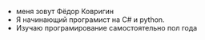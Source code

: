 - меня зовут Фёдор Ковригин
-  Я начинающий програмист на C# и python. 
-  Изучаю програмирование самостоятельно пол года

  
  

<!---
fedorten/fedorten is a ✨ special ✨ repository because its `README.md` (this file) appears on your GitHub profile.
You can click the Preview link to take a look at your changes.
--->

